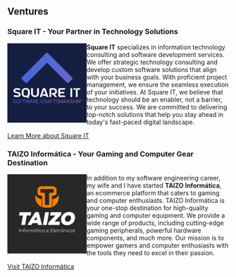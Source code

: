 ## Ventures

### Square IT - Your Partner in Technology Solutions

<img src="/assets/img/logo-squareit.svg" alt="Square IT Company Logo" align="left" width="180" class="venture-img">

**Square IT** specializes in information technology consulting and software development services. We offer strategic technology consulting and develop custom software solutions that align with your business goals. With proficient project management, we ensure the seamless execution of your initiatives. At Square IT, we believe that technology should be an enabler, not a barrier, to your success. We are committed to delivering top-notch solutions that help you stay ahead in today's fast-paced digital landscape.

[Learn More about Square IT](https://www.squareit.tech)



### TAIZO Informática - Your Gaming and Computer Gear Destination

<img src="/assets/img/logo-taizo.png" alt="TAIZO Informatica Company Logo" align="left" width="180" class="venture-img">

In addition to my software engineering career, my wife and I have started **TAIZO Informática**, an ecommerce platform that caters to gaming and computer enthusiasts. TAIZO Informática is your one-stop destination for high-quality gaming and computer equipment. We provide a wide range of products, including cutting-edge gaming peripherals, powerful hardware components, and much more. Our mission is to empower gamers and computer enthusiasts with the tools they need to excel in their passion.

[Visit TAIZO Informática](https://www.taizo.com.br)